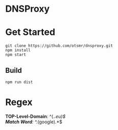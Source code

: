 # DNSProxy

# Get Started
```
git clone https://github.com/otsmr/dnsproxy.git
npm install
npm start
```

## Build
```
npm run dist
```

# Regex

**TOP-Level-Domain**: ^(.*\.eu)$  
**Match Word**: ^.*(google).*$